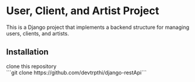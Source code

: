<h1>User, Client, and Artist Project</h1>
This is a Django project that implements a backend structure for managing users, clients, and artists.
</br>

<h2>Installation</h2>
clone this repository
</br>
```git clone https://github.com/devtrpthi/django-restApi```
